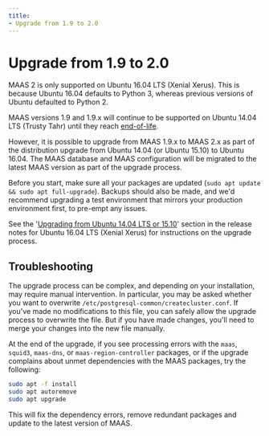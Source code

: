 ```yaml
---
title:
- Upgrade from 1.9 to 2.0
---
```


# Upgrade from 1.9 to 2.0

MAAS 2 is only supported on Ubuntu 16.04 LTS (Xenial Xerus). This is because 
Ubuntu 16.04 defaults to Python 3, whereas previous versions of Ubuntu defaulted
to Python 2.

MAAS versions 1.9 and 1.9.x will continue to be supported on Ubuntu 14.04 LTS
(Trusty Tahr) until they reach [end-of-life](https://wiki.ubuntu.com/Releases).

However, it is possible to upgrade from MAAS 1.9.x to MAAS 2.x as part of the
distribution upgrade from Ubuntu 14.04 (or Ubuntu 15.10) to Ubuntu 16.04. The
MAAS database and MAAS configuration will be migrated to the latest MAAS
version as part of the upgrade process.

Before you start, make sure all your packages are updated (`sudo apt update &&
sudo apt full-upgrade`). Backups should also be made, and we'd recommend
upgrading a test environment that mirrors your production environment first, to
pre-empt any issues.

See the '[Upgrading from Ubuntu 14.04 LTS or
15.10](https://wiki.ubuntu.com/XenialXerus/ReleaseNotes#Upgrading_from_Ubuntu_14.04_LTS_or_15.10)' 
section in the release notes for Ubuntu 16.04 LTS (Xenial Xerus) for
instructions on the upgrade process.

## Troubleshooting

The upgrade process can be complex, and depending on your installation, may
require manual intervention. In particular, you may be asked whether you want
to overwrite `/etc/postgresql-common/createcluster.conf`. If you've made no
modifications to this file, you can safely allow the upgrade process to
overwrite the file. But if you have made changes, you'll need to merge your
changes into the new file manually. 

At the end of the upgrade, if you see processing errors with the `maas`,
`squid3`, `maas-dns`, or `maas-region-controller` packages, or if the upgrade
complains about unmet dependencies with the MAAS packages, try the following:

```bash
sudo apt -f install
sudo apt autoremove
sudo apt upgrade
```
This will fix the dependency errors, remove redundant packages and update to
the latest version of MAAS.